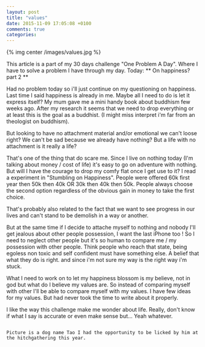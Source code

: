 ```yaml
---
layout: post
title: "values"
date: 2015-11-09 17:05:08 +0100
comments: true
categories:
---
```


{% img center /images/values.jpg %}

This article is a part of my 30 days challenge "One Problem A Day". Where I have to solve a problem I have through my day. Today: ** On happiness? part 2 **

<!-- more -->

Had no problem today so i'll just continue on my questioning on happiness. Last time I said happiness is already in me. Maybe all I need to do is let it express itself? My mum gave me a mini handy book about buddhism few weeks ago. After my research it seems that we need to drop everything or at least this is the goal as a buddhist. (I might miss interpret i'm far from an theologist on buddhism).

But looking to have no attachment material and/or emotional we can't loose right? We can't be sad because we already have nothing? But a life with no attachment is it really a life?

That's one of the thing that do scare me. Since I live on nothing today (I'm talking about money / cost of life) it's easy to go on adventure with nothing. But will I have the courage to drop my comfy flat once I get use to it? I read a experiment in "Stumbling on Happiness". People were offered 60k first year then 50k then 40k OR 30k then 40k then 50k. People always choose the second option regardless of the obvious gain in money to take the first choice.

That's probably also related to the fact that we want to see progress in our lives and can't stand to be demolish in a way or another.

But at the same time if I decide to attache myself to nothing and nobody I'll get jealous about other people possession, I want the last iPhone too ! So I need to neglect other people but it's so human to compare me / my possession with other people. Think people who reach that state, being egoless non toxic and self confident must have something else. A belief that what they do is right. and since i'm not sure my way is the right way i'm stuck.

What I need to work on to let my happiness blossom is my believe, not in god but what do I believe my values are. So instead of comparing myself with other I'll be able to compare myself with my values. I have few ideas for my values. But had never took the time to write about it properly.

I like the way this challenge make me wonder about life. Really, don't know if what I say is accurate or even make sense but... Yeah whatever.

~~~

Picture is a dog name Tao I had the opportunity to be licked by him at the hitchgathering this year.
